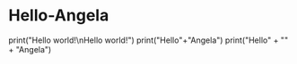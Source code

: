 # Hello-Angela
print("Hello world!\nHello world!")
print("Hello"+"Angela")
print("Hello" + "" + "Angela")
